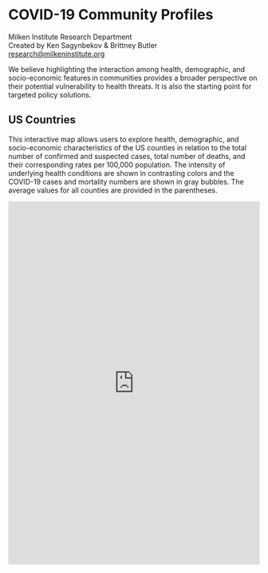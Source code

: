 <H1> COVID-19 Community Profiles </H1>
Milken Institute Research Department <br>
Created by Ken Sagynbekov & Brittney Butler <br> 
<a href="mailto:research@milkeninstitute.org"> research@milkeninstitute.org </a><br> 

We believe highlighting the interaction among health, demographic, and socio-economic features in communities provides a broader perspective on their potential vulnerability to health threats. It is also the starting point for targeted policy solutions. <Br>
  
  
<H2>US Countries </H2> 

This interactive map allows users to explore health, demographic, and socio-economic characteristics of the US counties in relation to the total number of confirmed and suspected cases, total number of deaths, and their corresponding rates per 100,000 population. The intensity of underlying health conditions are shown in contrasting colors and the COVID-19 cases and mortality numbers are shown in gray bubbles. The average values for all counties are provided in the parentheses. 

<iframe src="https://public.tableau.com/views/May11Map/Dashboard2?:display_count=y&:origin=viz_share_link" width="100%" height="727" frameborder="0"></iframe>





